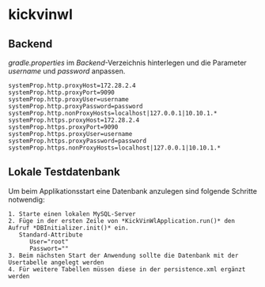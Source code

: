 # kickvinwl
## Backend

*gradle.properties* im *Backend*-Verzeichnis hinterlegen und die Parameter *username* und *password* anpassen.
```
systemProp.http.proxyHost=172.28.2.4
systemProp.http.proxyPort=9090
systemProp.http.proxyUser=username
systemProp.http.proxyPassword=password
systemProp.http.nonProxyHosts=localhost|127.0.0.1|10.10.1.*
systemProp.https.proxyHost=172.28.2.4
systemProp.https.proxyPort=9090
systemProp.https.proxyUser=username
systemProp.https.proxyPassword=password
systemProp.https.nonProxyHosts=localhost|127.0.0.1|10.10.1.*

```


## Lokale Testdatenbank
Um beim Applikationsstart eine Datenbank anzulegen sind folgende Schritte notwendig:
```
1. Starte einen lokalen MySQL-Server
2. Füge in der ersten Zeile von *KickVinWlApplication.run()* den Aufruf *DBInitializer.init()* ein.
   Standard-Attribute
      User="root"
      Passwort=""
3. Beim nächsten Start der Anwendung sollte die Datenbank mit der Usertabelle angelegt werden
4. Für weitere Tabellen müssen diese in der persistence.xml ergänzt werden
```
